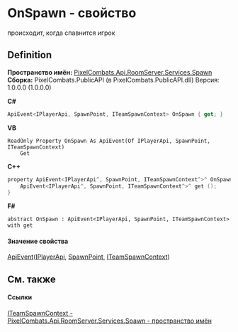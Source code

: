 # OnSpawn - свойство


происходит, когда спавнится игрок



## Definition
**Пространство имён:** <a href="0971793b-47eb-58b2-d7a8-6c570042d7d9">PixelCombats.Api.RoomServer.Services.Spawn</a>  
**Сборка:** PixelCombats.PublicAPI (в PixelCombats.PublicAPI.dll) Версия: 1.0.0.0 (1.0.0.0)

**C#**
``` C#
ApiEvent<IPlayerApi, SpawnPoint, ITeamSpawnContext> OnSpawn { get; }
```
**VB**
``` VB
ReadOnly Property OnSpawn As ApiEvent(Of IPlayerApi, SpawnPoint, ITeamSpawnContext)
	Get
```
**C++**
``` C++
property ApiEvent<IPlayerApi^, SpawnPoint, ITeamSpawnContext^>^ OnSpawn {
	ApiEvent<IPlayerApi^, SpawnPoint, ITeamSpawnContext^>^ get ();
}
```
**F#**
``` F#
abstract OnSpawn : ApiEvent<IPlayerApi, SpawnPoint, ITeamSpawnContext> with get
```



#### Значение свойства
<a href="238281e8-4e19-b6db-01f9-04b2da4c747f">ApiEvent</a>(<a href="daff9440-f4d4-79a2-3653-919bb66eae04">IPlayerApi</a>, <a href="f65aab51-de32-e872-5f74-c94b3bd33d2b">SpawnPoint</a>, <a href="7f42e867-173e-9891-160f-5c12710ed9fb">ITeamSpawnContext</a>)

## См. также


#### Ссылки
<a href="7f42e867-173e-9891-160f-5c12710ed9fb">ITeamSpawnContext - </a>  
<a href="0971793b-47eb-58b2-d7a8-6c570042d7d9">PixelCombats.Api.RoomServer.Services.Spawn - пространство имён</a>  
